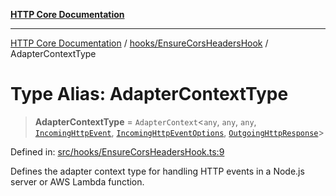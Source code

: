 [**HTTP Core Documentation**](../../../README.md)

***

[HTTP Core Documentation](../../../README.md) / [hooks/EnsureCorsHeadersHook](../README.md) / AdapterContextType

# Type Alias: AdapterContextType

> **AdapterContextType** = `AdapterContext`\<`any`, `any`, `any`, [`IncomingHttpEvent`](../../../IncomingHttpEvent/classes/IncomingHttpEvent.md), [`IncomingHttpEventOptions`](../../../IncomingHttpEvent/interfaces/IncomingHttpEventOptions.md), [`OutgoingHttpResponse`](../../../OutgoingHttpResponse/classes/OutgoingHttpResponse.md)\>

Defined in: [src/hooks/EnsureCorsHeadersHook.ts:9](https://github.com/stonemjs/http-core/blob/38177eda1505fdb30323b11ec31ef2a0f0840267/src/hooks/EnsureCorsHeadersHook.ts#L9)

Defines the adapter context type for handling HTTP events in a Node.js server or AWS Lambda function.
